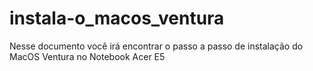 # instala-o_macos_ventura
Nesse documento você irá  encontrar o passo a passo de instalação do MacOS Ventura no Notebook Acer E5
